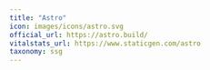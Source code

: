 ```yaml
---
title: "Astro"
icon: images/icons/astro.svg
official_url: https://astro.build/
vitalstats_url: https://www.staticgen.com/astro
taxonomy: ssg
---
```

